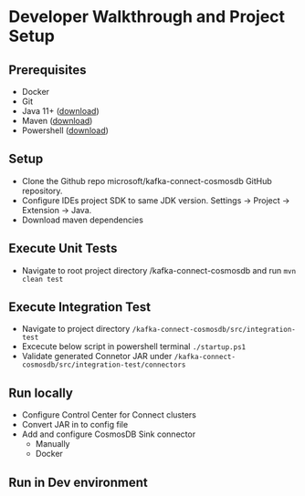 # Developer Walkthrough and Project Setup

## Prerequisites
* Docker
* Git
* Java 11+ ([download](https://www.oracle.com/java/technologies/javase-jdk11-downloads.html))
* Maven ([download](https://maven.apache.org/download.cgi))
* Powershell ([download](https://docs.microsoft.com/en-us/powershell/scripting/install/installing-powershell?view=powershell-7.1))

## Setup
* Clone the Github repo microsoft/kafka-connect-cosmosdb GitHub repository.
* Configure IDEs project SDK to same JDK version. Settings -> Project -> Extension -> Java.
* Download maven dependencies

## Execute Unit Tests
* Navigate to root project directory  /kafka-connect-cosmosdb and run
 `mvn clean test`

## Execute Integration Test 
* Navigate to project directory `/kafka-connect-cosmosdb/src/integration-test`
* Excecute below script in powershell terminal
  `./startup.ps1`
* Validate generated Connetor JAR under `/kafka-connect-cosmosdb/src/integration-test/connectors`

## Run locally
* Configure Control Center for Connect clusters
* Convert JAR in to config file
* Add and configure CosmosDB Sink connector
  - Manually
  - Docker

## Run in Dev environment
